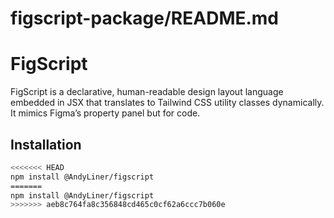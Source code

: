 # figscript-package/README.md

# FigScript

FigScript is a declarative, human-readable design layout language embedded in JSX that translates to Tailwind CSS utility classes dynamically. It mimics Figma’s property panel but for code.

## Installation

```bash
<<<<<<< HEAD
npm install @AndyLiner/figscript
=======
npm install @AndyLiner/figscript
>>>>>>> aeb8c764fa8c356848cd465c0cf62a6ccc7b060e
